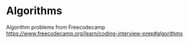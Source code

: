 # Algorithms
Algorithm problems from Freecodecamp 
https://www.freecodecamp.org/learn/coding-interview-prep#algorithms
